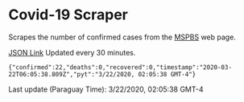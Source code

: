 # Covid-19 Scraper

Scrapes the number of confirmed cases from the [MSPBS](https://www.mspbs.gov.py/covid-19.php) web page.

[JSON Link](https://jmayalag.github.io/covid19-scrape/cases.json)
Updated every 30 minutes.
```
{"confirmed":22,"deaths":0,"recovered":0,"timestamp":"2020-03-22T06:05:38.809Z","pyt":"3/22/2020, 02:05:38 GMT-4"}
```
Last update (Paraguay Time): 3/22/2020, 02:05:38 GMT-4